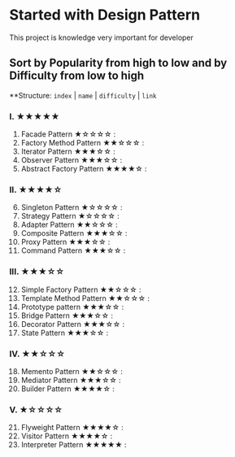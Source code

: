 # Started with Design Pattern

This project is knowledge very important for developer

## Sort by Popularity from high to low and by Difficulty from low to high

**Structure: `index` | `name` | `difficulty` | `link`

### I. ★★★★★
1. Facade Pattern ★☆☆☆☆ :
2. Factory Method Pattern ★★☆☆☆ :
3. Iterator Pattern ★★★☆☆ : 
4. Observer Pattern ★★★☆☆ :
5. Abstract Factory Pattern ★★★★☆ :
### II. ★★★★☆
6. Singleton Pattern ★☆☆☆☆ :
7. Strategy Pattern ★☆☆☆☆ :
8. Adapter Pattern ★★☆☆☆ :
9. Composite Pattern ★★★☆☆ :
10. Proxy Pattern ★★★☆☆ :
11. Command Pattern ★★★☆☆ :  
### III. ★★★☆☆
12. Simple Factory Pattern ★★☆☆☆ :
13. Template Method Pattern ★★☆☆☆ :
14. Prototype pattern ★★★☆☆ :
15. Bridge Pattern ★★★☆☆ : 
16. Decorator Pattern ★★★☆☆ : 
17. State Pattern ★★★☆☆ :
### IV. ★★☆☆☆
18. Memento Pattern ★★☆☆☆ : 
19. Mediator Pattern ★★★☆☆ :
20. Builder Pattern ★★★★☆ : 
### V. ★☆☆☆☆
21. Flyweight Pattern ★★★★☆ :
22. Visitor Pattern ★★★★☆ :
23. Interpreter Pattern ★★★★★ :
